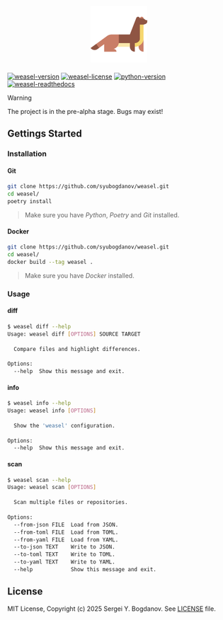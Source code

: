 <h2 align="center">
    <img src="https://raw.githubusercontent.com/syubogdanov/weasel/refs/heads/main/branding/logo/weasel.png"
        alt="weasel-logo" height="128px" width="128px">
</h2>

[![weasel-version][shields/weasel/version]][github/homepage]
[![weasel-license][shields/github/license]][github/license]
[![python-version][shields/python/version]][github/homepage]
[![weasel-readthedocs][shields/readthedocs]][readthedocs/homepage]

> [!WARNING]
> The project is in the pre-alpha stage. Bugs may exist!

## Gettings Started

### Installation

#### Git

```bash
git clone https://github.com/syubogdanov/weasel.git
cd weasel/
poetry install
```

> Make sure you have *Python*, *Poetry* and *Git* installed.

#### Docker

```bash
git clone https://github.com/syubogdanov/weasel.git
cd weasel/
docker build --tag weasel .
```

> Make sure you have *Docker* installed.

### Usage

#### diff

```bash
$ weasel diff --help
Usage: weasel diff [OPTIONS] SOURCE TARGET

  Compare files and highlight differences.

Options:
  --help  Show this message and exit.
```

#### info

```bash
$ weasel info --help
Usage: weasel info [OPTIONS]

  Show the 'weasel' configuration.

Options:
  --help  Show this message and exit.
```

#### scan

```bash
$ weasel scan --help
Usage: weasel scan [OPTIONS]

  Scan multiple files or repositories.

Options:
  --from-json FILE  Load from JSON.
  --from-toml FILE  Load from TOML.
  --from-yaml FILE  Load from YAML.
  --to-json TEXT    Write to JSON.
  --to-toml TEXT    Write to TOML.
  --to-yaml TEXT    Write to YAML.
  --help            Show this message and exit.
```

## License

MIT License, Copyright (c) 2025 Sergei Y. Bogdanov. See [LICENSE][github/license] file.

<!-- --- --- --- --- --- --- --- --- --- --- --- --- --- --- --- --- --- --- --- --- --- --- --- --- --- --- --- --- -->

[github/homepage]: https://github.com/syubogdanov/weasel
[github/license]: https://github.com/syubogdanov/weasel/tree/main/LICENSE

[readthedocs/homepage]: https://weasel.readthedocs.io/

[shields/github/license]: https://img.shields.io/github/license/syubogdanov/weasel?style=flat&color=green
[shields/python/version]: https://img.shields.io/badge/python-3.13-green
[shields/readthedocs]: https://img.shields.io/readthedocs/weasel?style=flat&color=green
[shields/weasel/version]: https://img.shields.io/badge/version-0.0.0-green
